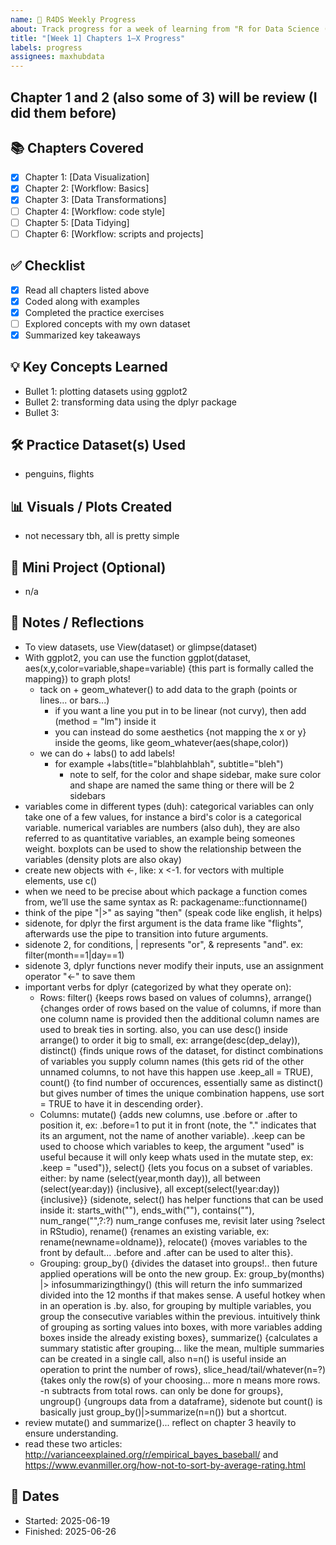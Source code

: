 ```yaml
---
name: 📘 R4DS Weekly Progress
about: Track progress for a week of learning from "R for Data Science (2e)"
title: "[Week 1] Chapters 1–X Progress"
labels: progress
assignees: maxhubdata
---
```


## Chapter 1 and 2 (also some of 3) will be review (I did them before)

## 📚 Chapters Covered
- [x] Chapter 1: [Data Visualization]
- [x] Chapter 2: [Workflow: Basics]
- [x] Chapter 3: [Data Transformations]
- [ ] Chapter 4: [Workflow: code style]
- [ ] Chapter 5: [Data Tidying]
- [ ] Chapter 6: [Workflow: scripts and projects]

## ✅ Checklist

- [x] Read all chapters listed above
- [x] Coded along with examples
- [x] Completed the practice exercises
- [ ] Explored concepts with my own dataset
- [x] Summarized key takeaways

## 💡 Key Concepts Learned
- Bullet 1: plotting datasets using ggplot2
- Bullet 2: transforming data using the dplyr package
- Bullet 3:

## 🛠️ Practice Dataset(s) Used
- penguins, flights

## 📊 Visuals / Plots Created
- not necessary tbh, all is pretty simple

## 🧪 Mini Project (Optional)
- n/a 

## 📝 Notes / Reflections
- To view datasets, use View(dataset) or glimpse(dataset)
- With ggplot2, you can use the function ggplot(dataset, aes(x,y,color=variable,shape=variable) {this part is formally called the mapping}) to graph plots!
  - tack on + geom_whatever() to add data to the graph (points or lines... or bars...)
    - if you want a line you put in to be linear (not curvy), then add (method = "lm") inside it
    - you can instead do some aesthetics {not mapping the x or y} inside the geoms, like
      geom_whatever(aes(shape,color))
  - we can do + labs() to add labels! 
    - for example +labs(title="blahblahblah", subtitle="bleh")
      - note to self, for the color and shape sidebar, make sure color and shape are named the same thing or         there will be 2 sidebars
- variables come in different types (duh): categorical variables can only take one of a few values, for       instance a bird's color is a categorical variable. numerical variables are numbers (also duh), they are      also referred to as quantitative variables, an example being someones weight. boxplots can be used to show   the relationship between the variables (density plots are also okay)
- create new objects with <-, like: x <-1. for vectors with multiple elements, use c()
- when we need to be precise about which package a function comes from, we’ll use the same syntax as R:       packagename::functionname()
- think of the pipe "|>" as saying "then" (speak code like english, it helps)
- sidenote, for dplyr the first argument is the data frame like "flights", afterwards use the pipe to          transition into future arguments. 
- sidenote 2, for conditions, | represents "or", & represents "and". ex: filter(month==1|day==1)
- sidenote 3, dplyr functions never modify their inputs, use an assignment operator "<-" to save them
- important verbs for dplyr (categorized by what they operate on):
  - Rows: filter() {keeps rows based on values of columns}, arrange() {changes order of rows based on the      value of columns, if more than one column name is provided then the additional column names are used to       break ties in sorting. also, you can use desc() inside arrange() to order it big to small, ex:               arrange(desc(dep_delay)), distinct() {finds unique rows of the dataset, for distinct combinations of         variables you supply column names (this gets rid of the other unnamed columns, to not have this happen       use .keep_all = TRUE), count() {to find number of occurences, essentially same as distinct() but gives       number of times the unique combination happens, use sort = TRUE to have it in descending order}.
  - Columns: mutate() {adds new columns, use .before or .after to position it, ex: .before=1 to put it in       front (note, the "." indicates that its an argument, not the name of another variable). .keep can be used    to choose which variables to keep, the argument "used" is useful because it will only keep whats used in     the mutate step, ex: .keep = "used")}, select() {lets you focus on a subset of variables. either: by name    (select(year,month day)), all between (select(year:day)) {inclusive}, all except(select(!year:day))         {inclusive}} (sidenote, select() has helper functions that can be used inside it: starts_with(""),           ends_with(""), contains(""), num_range("",?:?) num_range confuses me, revisit later using ?select in         RStudio), rename() {renames an existing variable, ex: rename(newname=oldname)}, relocate() {moves           variables to the front by default... .before and .after can be used to alter this}.
  - Grouping: group_by() {divides the dataset into groups!.. then future applied operations will be onto the new group. Ex: group_by(months) |> infosummarizingthingy() (this will return the info summarized divided into the 12 months if that makes sense. A useful hotkey when in an operation is .by. also, for grouping by multiple variables, you group the consecutive variables within the previous. intuitively think of grouping as sorting values into boxes, with more variables adding boxes inside the already existing boxes}, summarize() {calculates a summary statistic after grouping... like the mean, multiple summaries can be created in a single call, also n=n() is useful inside an operation to print the number of rows}, slice_head/tail/whatever(n=?) {takes only the row(s) of your choosing... more n means more rows. -n subtracts from total rows. can only be done for groups}, ungroup() {ungroups data from a dataframe}, sidenote but count() is basically just group_by()|>summarize(n=n()) but a shortcut.
- review mutate() and summarize()... reflect on chapter 3 heavily to ensure understanding.
- read these two articles: http://varianceexplained.org/r/empirical_bayes_baseball/ and https://www.evanmiller.org/how-not-to-sort-by-average-rating.html

## 📅 Dates
- Started: 2025-06-19
- Finished: 2025-06-26
